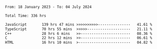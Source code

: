 <!-- ![GitHub metrics](https://metrics.lecoq.io/i-ice-bear) -->  

<!--START_SECTION:waka-->

```txt
From: 18 January 2023 - To: 04 July 2024

Total Time: 336 hrs

JavaScript       139 hrs 47 mins >>>>>>>>>>---------------   41.61 %
TypeScript       70 hrs 55 mins  >>>>>--------------------   21.11 %
C++              28 hrs 6 mins   >>-----------------------   08.36 %
C                22 hrs 12 mins  >>-----------------------   06.61 %
HTML             16 hrs 10 mins  >------------------------   04.82 %
```

<!--END_SECTION:waka-->
###
